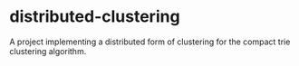 distributed-clustering
======================

A project implementing a distributed form of clustering for the compact trie clustering algorithm.
